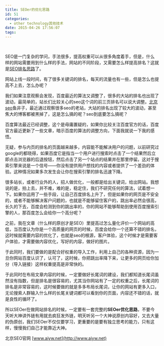 ```yaml
---
title: SEOer的优化思路
id: 51
categories:
  - other technology其他技术
date: 2015-04-26 17:56:07
tags:
---
```


&nbsp;

SEO是一门复杂的学问，手法很多，提高权重可以从很多角度着手，但是，什么样的网站需要用到什么样的手法，网站的不同阶段，又需要怎么样提高排名？这就是[SEO排名思路](http://www.aiyw.net/seosl)了。

网站上线一段时间，有了很多关键词的排名，每天的流量也有一些，但是怎么也提高不上去，怎么办呢？

我们如果注意观察会发现，百度最近的算法又调整了，很多的大站的排名也出现了波动，最简单的，站长们比较关心的seo这个词的前三页排名可以说大调整。[北京seo](http://www.aiyw.net/)鱼非子，最近通过观察很多seo的老站，大站的排名出现了较大的波动，甚至焦大的博客都被黑掉了，这是怎么搞的呢？seo到底要怎么搞呢？

百度算法最近已经调整，这个是毋庸置疑的，如果你比较关注百度官方的话，百度官方最近更新了一些文章，暗示百度的算法的调整方向，下面我就说一下我的感悟。

无疑，参与内页的排名的页面越来越多，内容能不能解决用户的问题，以前研究过google的都晓得，如果百度它是指当一个用户进行搜索时点击了一个结果然后立即点击浏览器的后退按钮，然后点击了另一个站点的结果并在那里停留。这对于搜索引擎来说是一个信号——你没有提供用户想找的内容或者提供了一个差劲的体验。这种情况如果多次发生会让你在搜索引擎的排名迅速下降。

很多站长，或者行业外的人，招人做优化，一般都是给出关键词，给出网站。我想说的是，拍上去，并不难，难的是，稳定住，我们不研究任何的算法，试着想一下。如果你运用了一些手段，让自己百度排名上升了，但是如果你的网页是不安全的，或者不能够解决客户问题的，也就是不能够留住客户的，跳出率必然会很高，长久的下去，百度会检测到你的跳出率的，你的网站不能够帮助到使用百度搜索引擎的人，那百度怎么会给你一个高分呢？

之前，我在文章（什么样的原创才是SEO）里提高过怎么量化评价一个网站的高低，当百度认为你是一个高质量的网页的时候，百度会给你一个还算不错的排名，这时候就需要内容的优化了，也就是seo的根源，客户体验，这个时候才是需要客户体验，才需要做内容优化，写好的内容，做好的图片。

于此同时，我们要做的是配合好权重的导入工作，利用上自己的各种资源，因为一旦你网站百度认识了，认可了，这时候，你把跳出率降下来，让更多的网页给你加分（导入链接）这样权重提高是非常快的。

于此同时在布局文章内容的时候，一定要做好长尾词的建设，我们都知道长尾词虽然没有指数，但是排名是很容易的，尤其当你网站有了一定的权重之后，长尾词的排名是非常容易的，这时候要做的就是多多布局长尾词，让你的网站有更多入口，无论搜索人群输入什么样的长尾关键词都可以看到你的页面，内容还不错的话，就是良性的循环了。

所以SEOer在做网站排名的时候，一定要有一套完整的**SEOer优化思路**，不要今天听大神讲外链有用就去疯狂发外链，明天听另一个大神说原创内容好，又去大量的伪原创，我们SEOer不仅仅要学习，更重要的是要有独立思考的能力，只有这样，慢慢我们自己才能靠近大神。

北京SEO官网 [www.aiyw.net](http://www.aiyw.net‍)<span id="_baidu_bookmark_start_6" style="line-height: 0px; display: none;"><a>‍</a></span>